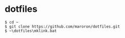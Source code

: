 # dotfiles
```
$ cd ~
$ git clone https://github.com/maroron/dotfiles.git
$ ~\dotfiles\mklink.bat
```

